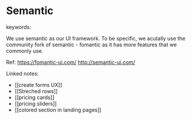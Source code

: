 # Semantic
keywords: 

We use semantic as our UI framework. To be specific, we acutally use the community fork of semantic - fomantic as it has more features that we commonly use.

Ref: 
https://fomantic-ui.com/
http://semantic-ui.com/

Linked notes:
- [[create forms UX]]
- [[Streched rows]]
- [[pricing cards]]
- [[pricing sliders]]
- [[colored section in landing pages]]